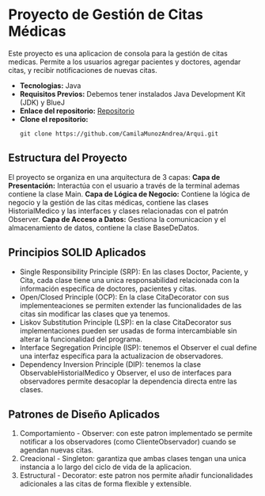 # Proyecto de Gestión de Citas Médicas
Este proyecto es una aplicacion de consola para la gestión de citas medicas. Permite a los usuarios agregar pacientes y doctores, agendar citas, y recibir notificaciones de nuevas citas.

- **Tecnologias:** Java
- **Requisitos Previos:** Debemos tener instalados Java Development Kit (JDK) y BlueJ
- **Enlace del repositorio:** [Repositorio](https://github.com/CamilaMunozAndrea/Arqui.git)
- **Clone el repositorio:**
    ```
    git clone https://github.com/CamilaMunozAndrea/Arqui.git
    ```
## Estructura del Proyecto
El proyecto se organiza en una arquitectura de 3 capas:
**Capa de Presentación:** Interactúa con el usuario a través de la terminal ademas contiene la clase Main.
**Capa de Lógica de Negocio:** Contiene la lógica de negocio y la gestión de las citas médicas, contiene las clases HistorialMedico y las interfaces y clases relacionadas con el patrón Observer.
**Capa de Acceso a Datos:** Gestiona la comunicacion y el almacenamiento de datos, contiene la clase BaseDeDatos.

## Principios SOLID Aplicados

- Single Responsibility Principle (SRP): En las clases Doctor, Paciente, y Cita, cada clase tiene una unica responsabilidad relacionada con la información específica de doctores, pacientes y citas.
- Open/Closed Principle (OCP): En la clase CitaDecorator con sus implementeaciones se permiten extender las funcionalidades de las citas sin modificar las clases que ya tenemos.
- Liskov Substitution Principle (LSP): en la clase CitaDecorator sus implementaciones pueden ser usadas de forma intercambiable sin alterar la funcionalidad del programa.
- Interface Segregation Principle (ISP): tenemos el Observer el cual define una interfaz específica para la actualizacion de observadores.
- Dependency Inversion Principle (DIP): tenemos la clase ObservableHistorialMedico y Observer, el uso de interfaces para observadores permite desacoplar la dependencia directa entre las clases.

## Patrones de Diseño Aplicados
1. Comportamiento - Observer: con este patron implementado se permite notificar a los observadores (como ClienteObservador) cuando se agendan nuevas citas.
2. Creacional - Singleton: garantiza que ambas clases tengan una unica instancia a lo largo del ciclo de vida de la aplicacion.
3. Estructural - Decorator: este patron nos permite añadir funcionalidades adicionales a las citas de forma flexible y extensible.

